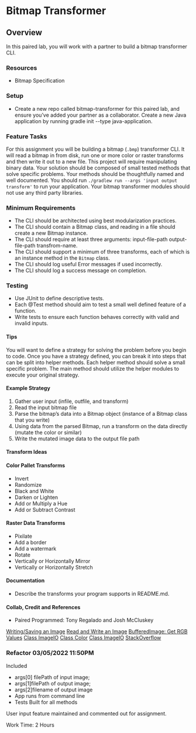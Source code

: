 # Bitmap Transformer

## Overview

In this paired lab, you will work with a partner to build a bitmap transformer CLI.

### Resources

- Bitmap Specification

### Setup

- Create a new repo called bitmap-transformer for this paired lab, and ensure you’ve added your partner as a collaborator. Create a new Java application by running gradle init --type java-application.

### Feature Tasks

For this assignment you will be building a bitmap (`.bmp`) transformer CLI. It will read a bitmap in from disk, run one or more color or raster transforms and then write it out to a new file. This project will require manipulating binary data. Your solution should be composed of small tested methods that solve specific problems. Your methods should be thoughtfully named and well documented. You should run `./gradlew run --args 'input output transform'` to run your application. Your bitmap transformer modules should not use any third party libraries.

### Minimum Requirements

- The CLI should be architected using best modularization practices.
- The CLI should contain a Bitmap class, and reading in a file should create a new Bitmap instance.
- The CLI should require at least three arguments: input-file-path output-file-path transfrom-name.
- The CLI should support a minimum of three transforms, each of which is an instance method in the `Bitmap` class.
- The CLI should log useful Error messages if used incorrectly.
- The CLI should log a success message on completion.

### Testing

- Use JUnit to define descriptive tests.
- Each @Test method should aim to test a small well defined feature of a function.
- Write tests to ensure each function behaves correctly with valid and invalid inputs.

#### Tips

You will want to define a strategy for solving the problem before you begin to code. Once you have a strategy defined, you can break it into steps that can be split into helper methods. Each helper method should solve a small specific problem. The main method should utilize the helper modules to execute your original strategy.

#### **Example Strategy**

1. Gather user input (infile, outfile, and transform)
2. Read the input bitmap file
3. Parse the bitmap’s data into a Bitmap object (instance of a Bitmap class that you write)
4. Using data from the parsed Bitmap, run a transform on the data directly (mutate the color or similar)
5. Write the mutated image data to the output file path

#### **Transform Ideas**

#### **Color Pallet Transforms**

- Invert
- Randomize
- Black and White
- Darken or Lighten
- Add or Multiply a Hue
- Add or Subtract Contrast

#### **Raster Data Transforms**

- Pixilate
- Add a border
- Add a watermark
- Rotate
- Vertically or Horizontally Mirror
- Vertically or Horizontally Stretch

#### Documentation

- Describe the transforms your program supports in README.md.


#### Collab, Credit and References

- Paired Programmed: Tony Regalado and Josh McCluskey

[Writing/Saving an Image](https://docs.oracle.com/javase/tutorial/2d/images/saveimage.html)
[Read and Write an Image](https://mkyong.com/java/how-to-write-an-image-to-file-imageio/)
[BufferedImage: Get RGB Values](https://alvinalexander.com/blog/post/java/getting-rgb-values-for-each-pixel-in-image-using-java-bufferedi/)
[Class ImageIO](https://docs.oracle.com/javase/7/docs/api/javax/imageio/ImageIO.html)
[Class Color](https://docs.oracle.com/javase/7/docs/api/java/awt/Color.html)
[Class ImageIO](https://docs.oracle.com/javase/7/docs/api/javax/imageio/ImageIO.html)
[StackOverflow](https://stackoverflow.com/questions/16475482/how-can-i-load-a-bitmap-image-and-manipulate-individual-pixels)

### Refactor 03/05/2022 11:50PM

Included
- args[0] filePath of input image; 
- args[1]filePath of output image; 
- args[2]filename of output image
- App runs from command line
- Tests Built for all methods

User input feature maintained and commented out for assignment.

Work Time: 2 Hours 
